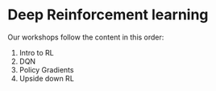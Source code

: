 # Deep Reinforcement learning

Our workshops follow the content in this order:
1. Intro to RL
2. DQN
3. Policy Gradients
4. Upside down RL
